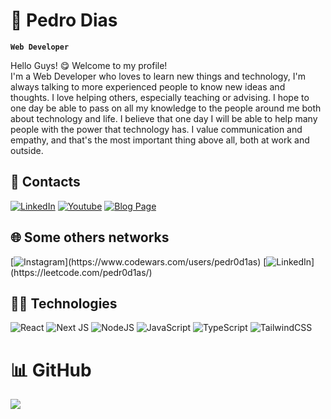 # 🚀 Pedro Dias
**`Web Developer`**

Hello Guys! 😋 Welcome to my profile!<br>
I'm a Web Developer who loves to learn new things and technology, I'm always talking to more experienced people to know new ideas and thoughts. I love helping others, especially teaching or advising. I hope to one day be able to pass on all my knowledge to the people around me both about technology and life. I believe that one day I will be able to help many people with the power that technology has.
I value communication and empathy, and that's the most important thing above all, both at work and outside.

## 💭 Contacts
 [![LinkedIn](https://img.shields.io/badge/LinkedIn-%230077B5.svg?logo=linkedin&logoColor=white)](https://linkedin.com/in/pedr0d1as) 
 [![Youtube](https://img.shields.io/badge/Youtube-%23E4405F.svg?logo=youtube&logoColor=white)](https://youtube.com/@pedr0d1as) 
 [![Blog Page](https://img.shields.io/badge/Blog-%23E4405F.svg?logo=&logoColor=white)](https://medium.com/@pedr0d1as) 
 
## 🌐 Some others networks
[![Instagram](https://img.shields.io/badge/CodeWars-%23E4405F.svg?)](https://www.codewars.com/users/pedr0d1as)
[![LinkedIn](https://img.shields.io/badge/LeetCode-%230077B5.svg?)](https://leetcode.com/pedr0d1as/)

## 🧑‍💻 Technologies
![React](https://img.shields.io/badge/react-%2320232a.svg?style=for-the-badge&logo=react&logoColor=%2361DAFB) 
![Next JS](https://img.shields.io/badge/Next-black?style=for-the-badge&logo=next.js&logoColor=white) 
![NodeJS](https://img.shields.io/badge/node.js-6DA55F?style=for-the-badge&logo=node.js&logoColor=white) 
![JavaScript](https://img.shields.io/badge/javascript-%23323330.svg?style=for-the-badge&logo=javascript&logoColor=%23F7DF1E) 
![TypeScript](https://img.shields.io/badge/typescript-%23007ACC.svg?style=for-the-badge&logo=typescript&logoColor=white) 
![TailwindCSS](https://img.shields.io/badge/tailwindcss-%2338B2AC.svg?style=for-the-badge&logo=tailwind-css&logoColor=white) 

# 📊 GitHub
![](https://github-readme-stats.vercel.app/api?username=pedr0d1as&theme=dark&hide_border=false&include_all_commits=true&count_private=false)</br>
